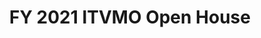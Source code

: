 ---
highlight: "false" 
title: "FY 2021 ITVMO Open House "
description: "THe ITVMO hosted an Open House for government IT buyers and program managers to increase understanding and awareness of the program's capabilities. "
url-link: "https://www.youtube.com/watch?v=9mYx4RfcO-4"
type: "HTML"
gov-only: "false"
is-external: "true"
publication-date: "January 01, 2021"
reading-time: "60"
resource-type: "guidance"
filter: "itvmo-general"
audience: "contracts-acquisitions"
branded-offerings: "it-buyers-training-support "
---